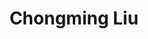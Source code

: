 ---
layout: page
title: Chongming Liu
description: 
img: #assets/img/bio-photo.jpg
redirect:
year: 2021
category: PhD Students
---